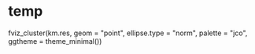 # temp

fviz_cluster(km.res, geom = "point", ellipse.type = "norm",
             palette = "jco", ggtheme = theme_minimal())
